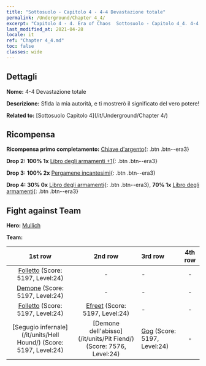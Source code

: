 ```yaml
---
title: "Sottosuolo - Capitolo 4 - 4-4 Devastazione totale"
permalink: /Underground/Chapter 4_4/
excerpt: "Capitolo 4 - 4. Era of Chaos  Sottosuolo - Capitolo 4_4. 4-4 Devastazione totale"
last_modified_at: 2021-04-28
locale: it
ref: "Chapter 4_4.md"
toc: false
classes: wide
---
```


## Dettagli

 **Nome:** 4-4 Devastazione totale

 **Descrizione:** Sfida la mia autorità, e ti mostrerò il significato del vero potere!

 **Related to:** [Sottosuolo Capitolo 4](/it/Underground/Chapter 4/)

## Ricompensa

 **Ricompensa primo completamento:** [Chiave d'argento](/ItemsIT/con_693/){: .btn .btn--era3}

 **Drop 2:** **100% 1x** [Libro degli armamenti +1](/ItemsIT/mat_25/){: .btn .btn--era3}

 **Drop 3:** **100% 2x** [Pergamene incantesimi](/ItemsIT/con_694/){: .btn .btn--era3}

 **Drop 4:** **30% 0x** [Libro degli armamenti](/ItemsIT/mat_18/){: .btn .btn--era3}, **70% 1x** [Libro degli armamenti](/ItemsIT/mat_18/){: .btn .btn--era3}


## Fight against Team
 **Hero:** [Mullich](/it/heroes/Mullich/)

 **Team:**


  | 1st row | 2nd row | 3rd row | 4th row |
  |:----:|:----:|:----|:----:|
  | [Folletto](/it/units/Imp/) (Score: 5197, Level:24)  | - | - | - |
  | [Demone](/it/units/Demon/) (Score: 5197, Level:24)  | - | - | - |
  | [Folletto](/it/units/Imp/) (Score: 5197, Level:24)  | [Efreet](/it/units/Efreeti/) (Score: 5197, Level:24)  | - | - |
  | [Segugio infernale](/it/units/Hell Hound/) (Score: 5197, Level:24)  | [Demone dell'abisso](/it/units/Pit Fiend/) (Score: 7576, Level:24)  | [Gog](/it/units/Gog/) (Score: 5197, Level:24)  | - |


